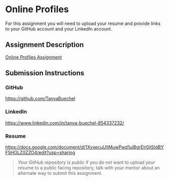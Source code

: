 # Online Profiles
For this assignment you will need to upload your resume and provide links to your GitHub account and your LinkedIn account.

## Assignment Description
[Online Profiles Assignment](https://education.launchcode.org/liftoff/modules/assignments/online-profiles)

## Submission Instructions
 
### GitHub
https://github.com/TanyaBuechel
 
### LinkedIn
https://www.linkedin.com/in/tanya-buechel-854337232/

### Resume
https://docs.google.com/document/d/1XvxecuUIjMuwPwd1uiBgrEIr0ilSIdBYF5HOLZ0ZZO4/edit?usp=sharing

> *Your GitHub repository is public* if you do not want to upload your resume to a public facing repository, talk with your mentor about an alternate way to submit this assignment.

